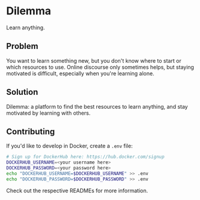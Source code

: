 # Dilemma

Learn anything.

## Problem

You want to learn something new, but you don't know where to start or which resources to use. Online discourse only sometimes helps, but staying motivated is difficult, especially when you're learning alone.

## Solution

Dilemma: a platform to find the best resources to learn anything, and stay motivated by learning with others.

## Contributing

If you'd like to develop in Docker, create a `.env` file:

```bash
# Sign up for DockerHub here: https://hub.docker.com/signup
DOCKERHUB_USERNAME=<your username here>
DOCKERHUB_PASSWORD=<your password here>
echo "DOCKERHUB_USERNAME=$DOCKERHUB_USERNAME" >> .env
echo "DOCKERHUB_PASSWORD=$DOCKERHUB_PASSWORD" >> .env
```

Check out the respective READMEs for more information.
